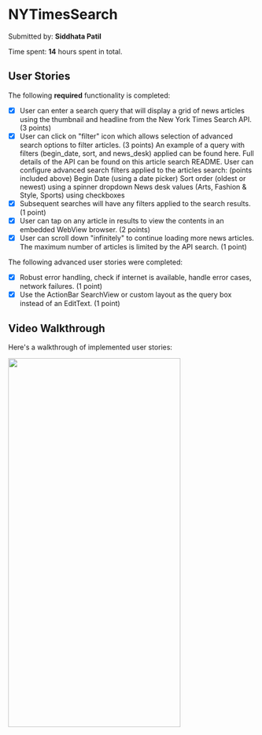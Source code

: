 # NYTimesSearch

Submitted by: **Siddhata Patil**

Time spent: **14** hours spent in total.

## User Stories

The following **required** functionality is completed:

* [x] User can enter a search query that will display a grid of news articles using the thumbnail and headline from the New York Times Search API. (3 points)
* [x] User can click on "filter" icon which allows selection of advanced search options to filter articles. (3 points)
An example of a query with filters (begin_date, sort, and news_desk) applied can be found here. Full details of the API can be found on this article search README.
User can configure advanced search filters applied to the articles search: (points included above)
Begin Date (using a date picker)
Sort order (oldest or newest) using a spinner dropdown
News desk values (Arts, Fashion & Style, Sports) using checkboxes
* [x] Subsequent searches will have any filters applied to the search results. (1 point)
* [x] User can tap on any article in results to view the contents in an embedded WebView browser. (2 points)
* [x] User can scroll down "infinitely" to continue loading more news articles. The maximum number of articles is limited by the API search. (1 point)

The following advanced user stories were completed:

* [x] Robust error handling, check if internet is available, handle error cases, network failures. (1 point)
* [x] Use the ActionBar SearchView or custom layout as the query box instead of an EditText. (1 point)

## Video Walkthrough 

Here's a walkthrough of implemented user stories:

<img src='https://github.com/SiddhataPatil/NYTimesSearch/blob/master/news_search.gif' width="350" height="750" />

